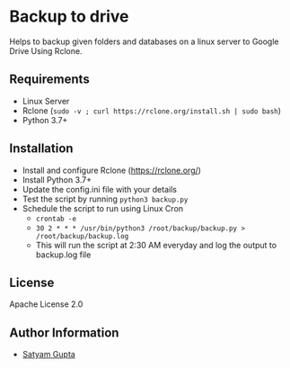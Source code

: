 # Backup to drive
Helps to backup given folders and databases on a linux server to Google Drive Using Rclone.

## Requirements
- Linux Server
- Rclone (`sudo -v ; curl https://rclone.org/install.sh | sudo bash`)
- Python 3.7+

## Installation
- Install and configure Rclone (https://rclone.org/)
- Install Python 3.7+
- Update the config.ini file with your details
- Test the script by running `python3 backup.py`
- Schedule the script to run using Linux Cron
    - `crontab -e`
    - `30 2 * * * /usr/bin/python3 /root/backup/backup.py > /root/backup/backup.log`
    - This will run the script at 2:30 AM everyday and log the output to backup.log file

## License
Apache License 2.0

## Author Information
- [Satyam Gupta](https://imlolman.github.io/)
